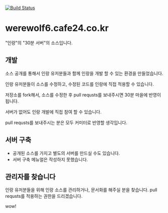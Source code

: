 [![Build Status](https://travis-ci.org/wearewolves/werewolf_30m.svg?branch=master)](https://travis-ci.org/wearewolves/werewolf_30m)

# werewolf6.cafe24.co.kr
"인랑"의 "30분 서버"의 소스입니다.

## 개발
소스 공개를 통해서 인랑 유저분들과 함께 인랑을 개발 할 수 있는 환경을 만들었습니다.

인랑 유저분들이 소스를 수정하고, 수정된 코드를 인랑에 직접 적용할 수 있습니다.

저장소를 fork해서, 소스를 수정한 후 pull requsts를 보내주시면 30분 마을에 반영이 됩니다.

서버가 없어도 인랑 개발에 직접 참여 할 수 있습니다.

pull requsts를 보내주시는 분은 모두 커미터로 반영할 생각입니다.

## 서버 구축
* 공개된 소스를 가지고 별도의 서버를 만드실 수도 있습니다.
* 서버 구축 메뉴얼은 작성하지 못했습니다.

## 관리자를 찾습니다
인랑 유저분들을 위해 인랑 소스를 관리하거나, 문서화를 해주실 분을 찾습니다.
pull requsts를 적용하는 권한을 드리겠습니다.

wow!
